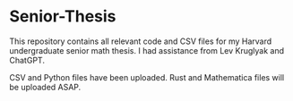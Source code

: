 # Senior-Thesis
This repository contains all relevant code and CSV files for my Harvard undergraduate senior math thesis. I had assistance from Lev Kruglyak and ChatGPT.

CSV and Python files have been uploaded. Rust and Mathematica files will be uploaded ASAP.
